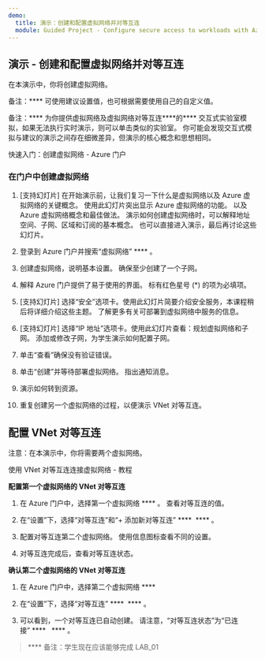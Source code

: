 ```yaml
---
demo:
  title: 演示：创建和配置虚拟网络并对等互连
  module: Guided Project - Configure secure access to workloads with Azure virtual networking services
---
```

## 演示 - 创建和配置虚拟网络并对等互连


在本演示中，你将创建虚拟网络。

备注：**** 可使用建议设置值，也可根据需要使用自己的自定义值。

备注：**** 为你提供虚拟网络及虚拟网络对等互连****[](https://mslabs.cloudguides.com/guides/AZ-104%20Exam%20Guide%20-%20Microsoft%20Azure%20Administrator%20Exercise%209?azure-portal=true)的[](https://mslearn.cloudguides.com/en-us/guides/AZ-900%20Exam%20Guide%20-%20Azure%20Fundamentals%20Exercise%204?azure-portal=true)**** 交互式实验室模拟，如果无法执行实时演示，则可以单击类似的实验室。 你可能会发现交互式模拟与建议的演示之间存在细微差异，但演示的核心概念和思想相同。 


快速入门：创建虚拟网络 - Azure 门户[](https://docs.microsoft.com/azure/virtual-network/quick-create-portal)

### 在门户中创建虚拟网络


   
1.  [支持幻灯片] 在开始演示前，让我们复习一下什么是虚拟网络以及 Azure 虚拟网络的关键概念。 使用此幻灯片突出显示 Azure 虚拟网络的功能。 以及 Azure 虚拟网络概念和最佳做法。 演示如何创建虚拟网络时，可以解释地址空间、子网、区域和订阅的基本概念。 也可以直接进入演示，最后再讨论这些幻灯片。
   
2.  登录到 Azure 门户并搜索“虚拟网络” **** 。
   
3.  创建虚拟网络，说明基本设置。 确保至少创建了一个子网。 
   
4.  解释 Azure 门户提供了易于使用的界面。 标有红色星号 (*) 的项为必填项。
   
5.  [支持幻灯片] 选择“安全”选项卡。使用此幻灯片简要介绍安全服务，本课程稍后将详细介绍这些主题。 了解更多有关可部署到虚拟网络中服务的信息。 
   
6.  [支持幻灯片] 选择“IP 地址”选项卡。使用此幻灯片查看：规划虚拟网络和子网。 添加或修改子网，为学生演示如何配置子网。 
7.  单击“查看”确保没有验证错误。
8.  单击“创建”并等待部署虚拟网络。 指出通知消息。 
9.  演示如何转到资源。
10. 重复创建另一个虚拟网络的过程，以便演示 VNet 对等互连。

## 配置 VNet 对等互连

注意：在本演示中，你将需要两个虚拟网络。 

使用 VNet 对等互连连接虚拟网络 - 教程[](https://docs.microsoft.com/azure/virtual-network/tutorial-connect-virtual-networks-portal)

**配置第一个虚拟网络的 VNet 对等互连**

1. 在 Azure 门户中，选择第一个虚拟网络 **** 。 查看对等互连的值。 

1. 在“设置”下，选择“对等互连”和“+ 添加新对等互连” ****  **** 。

1. 配置对等互连第二个虚拟网络。 使用信息图标查看不同的设置。 

1. 对等互连完成后，查看对等互连状态。 

**确认第二个虚拟网络的 VNet 对等互连**

1. 在 Azure 门户中，选择第二个虚拟网络 ****

1. 在“设置”下，选择“对等互连” ****  **** 。

1. 可以看到，一个对等互连已自动创建。 请注意，“对等互连状态”为“已连接” ****   **** 。


>**** 备注：学生现在应该能够完成 LAB_01


